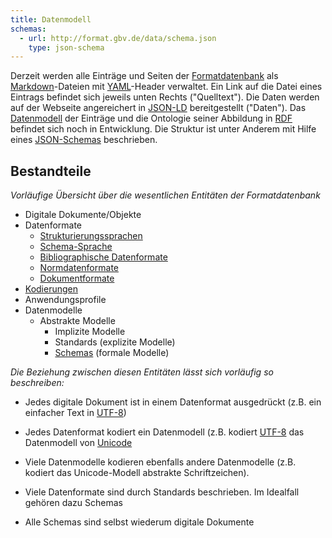 ```yaml
---
title: Datenmodell
schemas:
  - url: http://format.gbv.de/data/schema.json
    type: json-schema
---
```


Derzeit werden alle Einträge und Seiten der [Formatdatenbank](../about) als
[Markdown](../markdown)-Dateien mit [YAML](../yaml)-Header verwaltet. Ein Link
auf die Datei eines Eintrags befindet sich jeweils unten Rechts ("Quelltext").
Die Daten werden auf der Webseite angereichert in [JSON-LD](../rdf/json-ld)
bereitgestellt ("Daten").  Das [Datenmodell](../model) der Einträge und die
Ontologie seiner Abbildung in [RDF](../rdf) befindet sich noch in Entwicklung.
Die Struktur ist unter Anderem mit Hilfe eines
[JSON-Schemas](../data/schema.json) beschrieben.

## Bestandteile

*Vorläufige Übersicht über die wesentlichen Entitäten der Formatdatenbank*

* Digitale Dokumente/Objekte
* Datenformate
  * [Strukturierungssprachen](../structure)
  * [Schema-Sprache](../schema/language)
  * [Bibliographische Datenformate](../application/bibliographic)
  * [Normdatenformate](../application/authority)
  * [Dokumentformate](../application/documents)
* [Kodierungen](../code)
* Anwendungsprofile
* Datenmodelle
  * Abstrakte Modelle
    * Implizite Modelle
    * Standards (explizite Modelle)
    * [Schemas](../schema) (formale Modelle)

*Die Beziehung zwischen diesen Entitäten lässt sich vorläufig so beschreiben:*

* Jedes digitale Dokument ist in einem Datenformat ausgedrückt
  \(z.B. ein einfacher Text in [UTF-8](../utf-8))

* Jedes Datenformat kodiert ein Datenmodell (z.B. kodiert [UTF-8](../utf-8)
  das Datenmodell von [Unicode](../unicode)

* Viele Datenmodelle kodieren ebenfalls andere Datenmodelle
  \(z.B. kodiert das Unicode-Modell abstrakte Schriftzeichen).

* Viele Datenformate sind durch Standards beschrieben. Im Idealfall gehören
  dazu Schemas

* Alle Schemas sind selbst wiederum digitale Dokumente


<!--
*Vorläufige Übersicht über die Beziegungsarten zwischen den Entitäten*

* Jedes Datenformat (`Format`) kann `application`
* `for`
* `base`
* `model`
* `profiles`

~~~
{ ?schema data:for ?base ; data:describes ?format } 
=> { ?format data:base ?base }
~~~

-->
